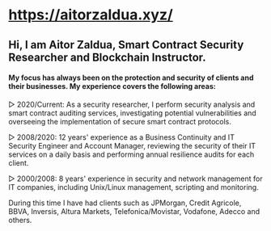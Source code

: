 # https://aitorzaldua.xyz/

## Hi, I am Aitor Zaldua, Smart Contract Security Researcher and Blockchain Instructor.

#### My focus has always been on the protection and security of clients and their businesses. My experience covers the following areas:

▻ 2020/Current: As a security researcher, I perform security analysis and smart contract auditing services, investigating potential vulnerabilities and overseeing the implementation of secure smart contract protocols. 

▻ 2008/2020: 12 years' experience as a Business Continuity and IT Security Engineer and Account Manager, reviewing the security of their IT services on a daily basis and performing annual resilience audits for each client.

▻ 2000/2008: 8 years' experience in security and network management for IT companies, including Unix/Linux management, scripting and monitoring.

During this time I have had clients such as JPMorgan, Credit Agricole, BBVA, Inversis, Altura Markets, Telefonica/Movistar, Vodafone, Adecco and others.


